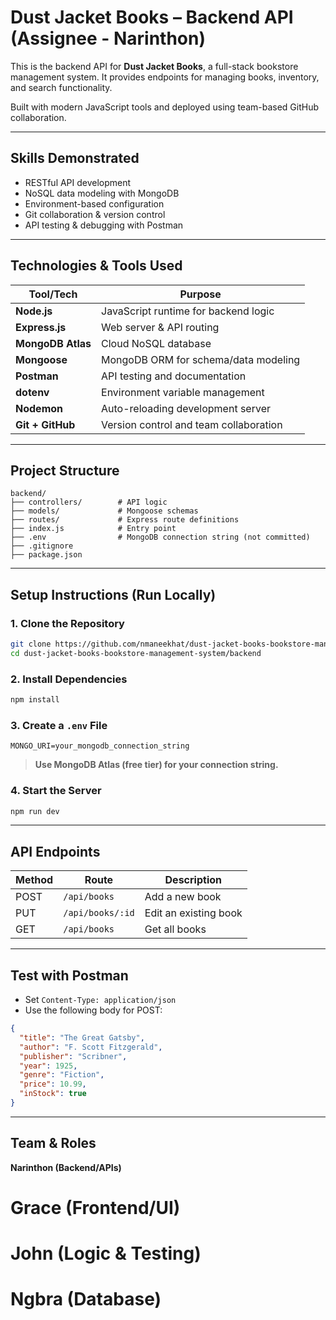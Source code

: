 # Dust Jacket Books – Backend API (Assignee - Narinthon)

This is the backend API for **Dust Jacket Books**, a full-stack bookstore management system. It provides endpoints for managing books, inventory, and search functionality.

Built with modern JavaScript tools and deployed using team-based GitHub collaboration.

---
## Skills Demonstrated

- RESTful API development
- NoSQL data modeling with MongoDB
- Environment-based configuration
- Git collaboration & version control
- API testing & debugging with Postman
---

## Technologies & Tools Used

Tool/Tech             | Purpose                             
----------------------|-------------------------------------
**Node.js**           | JavaScript runtime for backend logic 
**Express.js**        | Web server & API routing             
**MongoDB Atlas**     | Cloud NoSQL database                 
**Mongoose**          | MongoDB ORM for schema/data modeling 
**Postman**           | API testing and documentation        
**dotenv**            | Environment variable management      
**Nodemon**           | Auto-reloading development server    
**Git + GitHub**      | Version control and team collaboration 

---

## Project Structure

```
backend/
├── controllers/        # API logic
├── models/             # Mongoose schemas
├── routes/             # Express route definitions
├── index.js            # Entry point
├── .env                # MongoDB connection string (not committed)
├── .gitignore
├── package.json
```

---

## Setup Instructions (Run Locally)

### 1. Clone the Repository

```bash
git clone https://github.com/nmaneekhat/dust-jacket-books-bookstore-management-system.git
cd dust-jacket-books-bookstore-management-system/backend
```

### 2. Install Dependencies

```bash
npm install
```

### 3. Create a `.env` File

```
MONGO_URI=your_mongodb_connection_string
```

> **Use MongoDB Atlas (free tier) for your connection string.**

### 4. Start the Server

```bash
npm run dev
```

---

## API Endpoints

Method | Route             | Description           
-------|-------------------|-----------------------
POST   | `/api/books`      | Add a new book        
PUT    | `/api/books/:id`  | Edit an existing book 
GET    | `/api/books`      | Get all books         

---

## Test with Postman

- Set `Content-Type: application/json`
- Use the following body for POST:

```json
{
  "title": "The Great Gatsby",
  "author": "F. Scott Fitzgerald",
  "publisher": "Scribner",
  "year": 1925,
  "genre": "Fiction",
  "price": 10.99,
  "inStock": true
}
```

---

## Team & Roles
**Narinthon (Backend/APIs)**
# Grace (Frontend/UI)
# John (Logic & Testing)
# Ngbra (Database)
